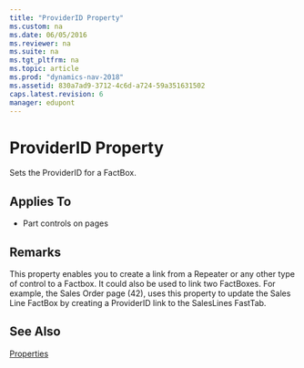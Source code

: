 ```yaml
---
title: "ProviderID Property"
ms.custom: na
ms.date: 06/05/2016
ms.reviewer: na
ms.suite: na
ms.tgt_pltfrm: na
ms.topic: article
ms.prod: "dynamics-nav-2018"
ms.assetid: 830a7ad9-3712-4c6d-a724-59a351631502
caps.latest.revision: 6
manager: edupont
---
```

# ProviderID Property
Sets the ProviderID for a FactBox.  
  
## Applies To  
  
-   Part controls on pages  
  
## Remarks  
 This property enables you to create a link from a Repeater or any other type of control to a Factbox. It could also be used to link two FactBoxes. For example, the Sales Order page \(42\), uses this property to update the Sales Line FactBox by creating a ProviderID link to the SalesLines FastTab.  
  
## See Also  
 [Properties](Properties.md)